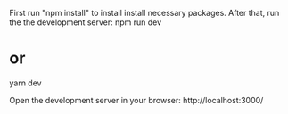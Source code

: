 First run "npm install" to install install necessary packages.
After that, run the the development server:
npm run dev
# or
yarn dev

Open the development server in your browser:
http://localhost:3000/